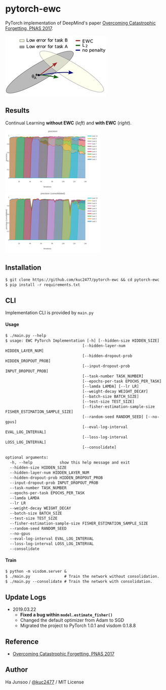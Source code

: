 # pytorch-ewc
PyTorch implementation of DeepMind's paper [Overcoming Catastrophic Forgetting, PNAS 2017](https://arxiv.org/abs/1612.00796).

![graphic-image](./arts/graphic-image.jpg)

## Results

Continual Learning **without EWC** (*left*) and **with EWC** (*right*).

<img width="300" src="arts/precision-plain.png" /> <img width="300" src="arts/precision-consolidated.png" />


## Installation
```
$ git clone https://github.com/kuc2477/pytorch-ewc && cd pytorch-ewc
$ pip install -r requirements.txt
```


## CLI
Implementation CLI is provided by `main.py`


#### Usage
```
$ ./main.py --help
$ usage: EWC PyTorch Implementation [-h] [--hidden-size HIDDEN_SIZE]
                                  [--hidden-layer-num HIDDEN_LAYER_NUM]
                                  [--hidden-dropout-prob HIDDEN_DROPOUT_PROB]
                                  [--input-dropout-prob INPUT_DROPOUT_PROB]
                                  [--task-number TASK_NUMBER]
                                  [--epochs-per-task EPOCHS_PER_TASK]
                                  [--lamda LAMDA] [--lr LR]
                                  [--weight-decay WEIGHT_DECAY]
                                  [--batch-size BATCH_SIZE]
                                  [--test-size TEST_SIZE]
                                  [--fisher-estimation-sample-size FISHER_ESTIMATION_SAMPLE_SIZE]
                                  [--random-seed RANDOM_SEED] [--no-gpus]
                                  [--eval-log-interval EVAL_LOG_INTERVAL]
                                  [--loss-log-interval LOSS_LOG_INTERVAL]
                                  [--consolidate]

optional arguments:
  -h, --help            show this help message and exit
  --hidden-size HIDDEN_SIZE
  --hidden-layer-num HIDDEN_LAYER_NUM
  --hidden-dropout-prob HIDDEN_DROPOUT_PROB
  --input-dropout-prob INPUT_DROPOUT_PROB
  --task-number TASK_NUMBER
  --epochs-per-task EPOCHS_PER_TASK
  --lamda LAMDA
  --lr LR
  --weight-decay WEIGHT_DECAY
  --batch-size BATCH_SIZE
  --test-size TEST_SIZE
  --fisher-estimation-sample-size FISHER_ESTIMATION_SAMPLE_SIZE
  --random-seed RANDOM_SEED
  --no-gpus
  --eval-log-interval EVAL_LOG_INTERVAL
  --loss-log-interval LOSS_LOG_INTERVAL
  --consolidate

```


#### Train
```
$ python -m visdom.server &
$ ./main.py               # Train the network without consolidation.
$ ./main.py --consolidate # Train the network with consolidation.
```


## Update Logs
- 2019.03.22
    - **Fixed a bug within `model.estimate_fisher()`**
    - Changed the default optimizer from Adam to SGD
    - Migrated the project to PyTorch 1.0.1 and visdom 0.1.8.8

## Reference
- [Overcoming Catastrophic Forgetting, PNAS 2017](https://arxiv.org/abs/1612.00796)

## Author
Ha Junsoo / [@kuc2477](https://github.com/kuc2477) / MIT License
